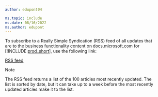 ```yaml
---
author: edupont04

ms.topic: include
ms.date: 08/16/2022
ms.author: edupont
---
```

To subscribe to a Really Simple Syndication (RSS) feed of all updates that are to the business functionality content on docs.microsoft.com for [!INCLUDE [prod_short](prod_short.md)], use the following link:

[RSS feed](/api/search/rss?$filter=scopes%2fany(t%3A%20t%20eq%20%27dynamics365-bc-app%27)&locale=en-us)

> [!NOTE]
> The RSS feed returns a list of the 100 articles most recently updated. The list is sorted by date, but it can take up to a week before the most recently updated articles make it to the list.  
